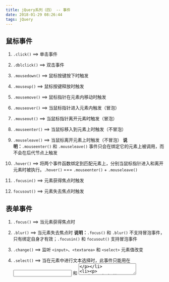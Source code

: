 ```yaml
---
title: jQuery系列（四） -- 事件
date: 2018-01-29 08:26:44
tags: jQuery
---
```

## 鼠标事件
1. ` .click() ` ==> 单击事件

1. ` .dblclick() ` ==> 双击事件

1. ` .mousedown() ` ==> 鼠标按键按下时触发

1. ` .mouseup() ` ==> 鼠标按键释放时触发

1. ` .mousemove() ` ==> 鼠标指针在元素内移动时触发

1. ` .mouseover() ` ==> 当鼠标指针进入元素内触发（冒泡）

1. ` .mouseout() ` ==> 当鼠标指针离开元素时触发（冒泡）

1. ` .mouseenter() ` ==> 当鼠标移入到元素上时触发（不冒泡）

1. ` .mouseleave() ` ==> 当鼠标离开元素上时触发（不冒泡）
**说明：**` .mouseenter() ` 和 ` .mouseleave() ` 事件只会在绑定它的元素上被调用，而不会在后代节点上触发
1. ` .hover() ` ==> 将两个事件函数绑定到匹配元素上，分别当鼠标指针进入和离开元素时被执行。` .hover() ` === ` .mouseenter() ` + ` .mouseleave() `

1. ` .focusin() ` ==> 元素获得焦点时触发
1. ` focusout() ` ==> 元素失去焦点时触发

## 表单事件
1. ` .focus() ` ==> 当元素获得焦点时
1. ` .blur() ` ==> 当元素失去焦点时
**说明：**` .focus() ` 和 ` .blur() ` 不支持冒泡事件，只有绑定自身才有效；` .focusin() ` 和 ` focusout() ` 支持冒泡事件

1. ` .change() ` ==> 监听 `<input>`、`<textarea>` 和 `<select>` 元素值改变

1. ` .select() ` ==> 当在元素中进行文本选择时，此事件只能用在 <input type="text"> 和 <textarea>

1. ` .submit() ` ==> 监听表单提交事件

## 键盘事件
1. ` .keydown() ` ==> 当在一个元素上第一次按下键盘上的键的时。每次获取的内容是之前输入的，当前输入的获取不到

1. ` .keyup() ` ==> 当在一个元素上释放按键的时。获取的是触发键盘事件后的文本

1. ` .keypress() ` ==> 当浏览器捕获一个元素上键盘输入时。只能捕获单个字符；无法相应系统功能键；不区分小键盘和主键盘的数字字符

**说明：**` .keypress() ` 主要接收字母、数字等 ANSI 字符，而 ` .keydown() ` 和 ` .keyup() ` 事件过程可以处理任何不被 ` .keypress() ` 识别的击键

## 多事件
1. ` .on() ` ==> 多事件绑定
    - 多个事件绑定同一函数
        ` $( 'ele' ).on( 'mouseover mouseout', () => {} ) `
    - 多个事件绑定不同函数
        ```
        $( 'ele' ).on( {
            mouseover: () => {},
            mouseout: () => {}
        } ) 
        ```
1. ` .off() ` ==> 移除绑定事件
